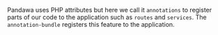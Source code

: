 Pandawa uses PHP attributes but here we call it `annotations` to register parts of our code
to the application such as `routes` and `services`. The `annotation-bundle` registers
this feature to the application.
